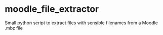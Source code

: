 # moodle_file_extractor
Small python script to extract files with sensible filenames from a Moodle .mbz file
